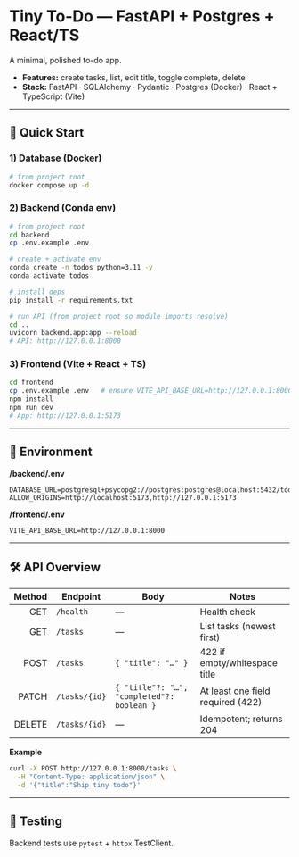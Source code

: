 # Tiny To-Do — FastAPI + Postgres + React/TS

A minimal, polished to-do app.

- **Features:** create tasks, list, edit title, toggle complete, delete  
- **Stack:** FastAPI · SQLAlchemy · Pydantic · Postgres (Docker) · React + TypeScript (Vite)

---

## 🚀 Quick Start

### 1) Database (Docker)
```bash
# from project root
docker compose up -d
```

### 2) Backend (Conda env)
```bash
# from project root
cd backend
cp .env.example .env

# create + activate env
conda create -n todos python=3.11 -y
conda activate todos

# install deps
pip install -r requirements.txt

# run API (from project root so module imports resolve)
cd ..
uvicorn backend.app:app --reload
# API: http://127.0.0.1:8000
```

### 3) Frontend (Vite + React + TS)
```bash
cd frontend
cp .env.example .env   # ensure VITE_API_BASE_URL=http://127.0.0.1:8000
npm install
npm run dev
# App: http://127.0.0.1:5173
```

---

## 🔌 Environment

**/backend/.env**
```env
DATABASE_URL=postgresql+psycopg2://postgres:postgres@localhost:5432/todos
ALLOW_ORIGINS=http://localhost:5173,http://127.0.0.1:5173
```

**/frontend/.env**
```env
VITE_API_BASE_URL=http://127.0.0.1:8000
```

---

## 🛠️ API Overview

| Method | Endpoint      | Body                                    | Notes                                          |
|-------:|---------------|-----------------------------------------|------------------------------------------------|
| GET    | `/health`     | —                                       | Health check                                   |
| GET    | `/tasks`      | —                                       | List tasks (newest first)                      |
| POST   | `/tasks`      | `{ "title": "…" }`                      | 422 if empty/whitespace title                  |
| PATCH  | `/tasks/{id}` | `{ "title"?: "…", "completed"?: boolean }` | At least one field required (422)           |
| DELETE | `/tasks/{id}` | —                                       | Idempotent; returns 204                        |

**Example**
```bash
curl -X POST http://127.0.0.1:8000/tasks \
  -H "Content-Type: application/json" \
  -d '{"title":"Ship tiny todo"}'
```

---

## 🧪 Testing

Backend tests use `pytest` + `httpx` TestClient.

```bash